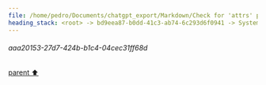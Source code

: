 ```yaml
---
file: /home/pedro/Documents/chatgpt_export/Markdown/Check for 'attrs' package..md
heading_stack: <root> -> bd9eea87-b0dd-41c3-ab74-6c293d6f0941 -> System -> ddd34f01-a564-4185-a4ca-fc6bf52c2a5b -> System -> aaa20153-27d7-424b-b1c4-04cec31ff68d
---
```

###### aaa20153-27d7-424b-b1c4-04cec31ff68d
[parent ⬆️](#ddd34f01-a564-4185-a4ca-fc6bf52c2a5b)
